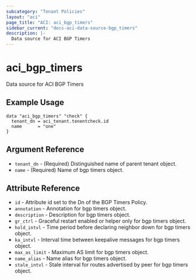 ```yaml
---
subcategory: "Tenant Policies"
layout: "aci"
page_title: "ACI: aci_bgp_timers"
sidebar_current: "docs-aci-data-source-bgp_timers"
description: |-
  Data source for ACI BGP Timers
---
```


# aci_bgp_timers

Data source for ACI BGP Timers

## Example Usage

```hcl
data "aci_bgp_timers" "check" {
  tenant_dn = aci_tenant.tenentcheck.id
  name      = "one"
}
```

## Argument Reference

- `tenant_dn` - (Required) Distinguished name of parent tenant object.
- `name` - (Required) Name of bgp timers object.

## Attribute Reference

- `id` - Attribute id set to the Dn of the BGP Timers Policy.
- `annotation` - Annotation for bgp timers object.
- `description` - Description for bgp timers object.
- `gr_ctrl` - Graceful restart enabled or helper only for bgp timers object.
- `hold_intvl` - Time period before declaring neighbor down for bgp timers object.
- `ka_intvl` - Interval time between keepalive messages for bgp timers object.
- `max_as_limit` - Maximum AS limit for bgp timers object.
- `name_alias` - Name alias for bgp timers object.
- `stale_intvl` - Stale interval for routes advertised by peer for bgp timers object.
